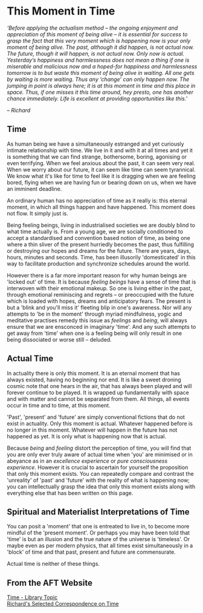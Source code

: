 # This Moment in Time

_‘Before applying the actualism method – the ongoing enjoyment and appreciation of this moment of being alive – it is essential for success to grasp the fact that this very moment which is happening now is your only moment of being alive. The past, although it did happen, is not actual now. The future, though it will happen, is not actual now. Only now is actual. Yesterday’s happiness and harmlessness does not mean a thing if one is miserable and malicious now and a hoped-for happiness and harmlessness tomorrow is to but waste this moment of being alive in waiting. All one gets by waiting is more waiting. Thus any ‘change’ can only happen now. The jumping in point is always here; it is at this moment in time and this place in space. Thus, if one misses it this time around, hey presto, one has another chance immediately. Life is excellent at providing opportunities like this.'_

_– Richard_

## Time

As  human being we have a simultaneously estranged and yet curiously intimate relationship with time. We live in it and with it at all times and yet it is something that we can find strange, bothersome, boring, agonising or even terrifying. When we feel anxious about the past, it can seem very real. When we worry about our future, it can seem like time can seem tyrannical. We know what it's like for time to feel like it is dragging when we are feeling bored, flying when we are having fun or bearing down on us, when we have an imminent deadline.  
  
An ordinary human has no appreciation of time as it really is: this eternal moment, in which all things happen and have happened. This moment does not flow. It simply just is.   
  
Being feeling beings, living in industrialised societies we are doubly blind to what time actually is. From a young age, we are socially conditioned to accept a standardised and convention based notion of time, as being one where a thin sliver of the present hurriedly becomes the past, thus fulfilling or destroying our hopes and dreams for the future. There are years, days, hours, minutes and seconds. Time, has been illusorily 'domesticated' in this way to facilitate production and synchronize  schedules around the world.   
  
However there is a far more important reason for why human beings are 'locked out' of time. It is because _feeling_ _beings_  have a sense of time that is interwoven with their emotional makeup. So one is living either in the past, through emotional reminiscing and regrets – or preoccupied with the future which is loaded with hopes, dreams and anticipatory fears. The present is but a 'blink and you'll miss it' fleeting blip in one's awareness. Nor will any attempts to 'be in the moment' through myriad mindfulness, yogic and meditative practises remedy this issue as _feelings_ and _being_, will always ensure that we are ensconced in imaginary 'time'. And any such attempts to get away from 'time' when one is a feeling being will only result in one being dissociated or worse still – deluded. 

## Actual Time

In actuality there is only this moment. It is an eternal moment that has always existed, having no beginning nor end. It is like a sweet droning cosmic note that one hears in the air, that has always been played and will forever continue to be played. It is wrapped up fundamentally with space and with matter and cannot be separated from them. All things, all events occur in time and to time, at this moment.   
  
'Past', 'present' and 'future' are simply conventional fictions that do not exist in actuality. Only this moment is actual. Whatever happened before is no longer in this moment. Whatever will happen in the future has not happened as yet. It is only what is happening now that is actual. 

Because _being_ and _feeling_ distort the perception of time, you will find that you are only ever truly aware of actual time when 'you' are minimised or in abeyance as in an _excellence experience_ or _pure consciousness experience_. However it is crucial to ascertain for yourself the proposition that only this moment exists. You can repeatedly compare and contrast the 'unreality' of 'past' and 'future' with the reality of what is happening now; you can intellectually grasp the idea that only this moment exists along with everything else that has been written on this page. 

## Spiritual and Materialist Interpretations of Time

You can posit a 'moment' that one is entreated to live in, to become more mindful of the 'present moment'. Or perhaps you may have been told that 'time' is but an illusion and the true nature of the universe is 'timeless'. Or maybe even as per modern physics, that all times exist simultaneously in a 'block' of time and that past, present and future are commensurate. 

Actual time is neither of these things.   


## From the AFT Website

[Time - Library Topic](http://www.actualfreedom.com.au/library/topics/time.htm)  
[Richard's Selected Correspondence on Time](http://www.actualfreedom.com.au/richard/selectedcorrespondence/sc-time.htm)
